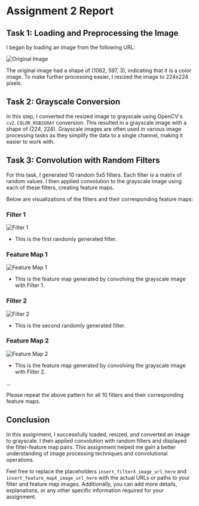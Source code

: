 # Assignment 2 Report

## Task 1: Loading and Preprocessing the Image
I began by loading an image from the following URL:

![Original Image](https://o.aolcdn.com/images/dims3/GLOB/legacy_thumbnail/1062x597/format/jpg/quality/100/https://s.aolcdn.com/os/ab/_cms/2022/10/28094926/2023-toyota-supra-gt4-evo-2.jpg)

The original image had a shape of (1062, 597, 3), indicating that it is a color image. To make further processing easier, I resized the image to 224x224 pixels.

## Task 2: Grayscale Conversion
In this step, I converted the resized image to grayscale using OpenCV's `cv2.COLOR_RGB2GRAY` conversion. This resulted in a grayscale image with a shape of (224, 224). Grayscale images are often used in various image processing tasks as they simplify the data to a single channel, making it easier to work with.

## Task 3: Convolution with Random Filters
For this task, I generated 10 random 5x5 filters. Each filter is a matrix of random values. I then applied convolution to the grayscale image using each of these filters, creating feature maps.

Below are visualizations of the filters and their corresponding feature maps:

### Filter 1
![Filter 1](insert_filter1_image_url_here)
- This is the first randomly generated filter.

### Feature Map 1
![Feature Map 1](insert_feature_map1_image_url_here)
- This is the feature map generated by convolving the grayscale image with Filter 1.

### Filter 2
![Filter 2](insert_filter2_image_url_here)
- This is the second randomly generated filter.

### Feature Map 2
![Feature Map 2](insert_feature_map2_image_url_here)
- This is the feature map generated by convolving the grayscale image with Filter 2.

...

Please repeat the above pattern for all 10 filters and their corresponding feature maps.

## Conclusion
In this assignment, I successfully loaded, resized, and converted an image to grayscale. I then applied convolution with random filters and displayed the filter-feature map pairs. This assignment helped me gain a better understanding of image processing techniques and convolutional operations. 

Feel free to replace the placeholders `insert_filterX_image_url_here` and `insert_feature_mapX_image_url_here` with the actual URLs or paths to your filter and feature map images. Additionally, you can add more details, explanations, or any other specific information required for your assignment.
